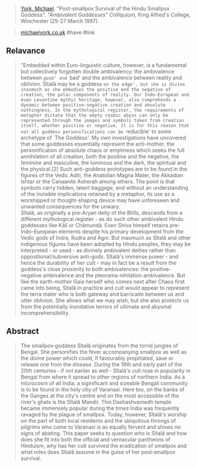 > [York, Michael](york.md). "Post-smallpox Survival of the Hindu Smallpox Goddess". *"Ambivalent Goddesses" Colliquium*, King Alfred's College, Winchester (25-27 March 1997).

> [michaelyork.co.uk](http://www.michaelyork.co.uk/Domus/CV/confpapers/cp-32.html) #have #link 

## Relavance
> "Embedded within Euro-linguistic culture, however, is a fundamental but collectively forgotten double ambivalency: the ambivalence between `good' and `bad' and the ambivalence between reality and oblivion. Sîtalâ may be a goddess `on the edge', but she is divine inasmuch as she embodies the positive and the negative of creation, the polar components of reality. Our Indo-European and even Levantine mythic heritage, however, also comprehends a dynamic between positive-negative creation and absolute nothingness. In the mythological register, the requirements of metaphor dictate that the empty cosmic abyss can only be represented through the images and symbols taken from creation itself, whether positive or negative. It is for this reason that not all goddess personifications can be `reducible' to some archetype of `The Goddess'. My own investigations have uncovered that some goddesses essentially represent the anti-mother, the personification of absolute chaos or emptiness which seeks the full annihilation of all creation, both the positive and the negative, the feminine and masculine, the luminous and the dark, the spiritual and the physical.[2] Such anti-goddess prototypes are to be found in the figures of the Vedic Aditi, the Anatolian Magna Mater, the Akkadian Ishtar or the Canaanite Asherah among others. The point is that symbols carry hidden, latent baggage, and without an understanding of the invisible implications retained by a metaphor, its use as a worshipped or thought-shaping device may have unforeseen and unwanted consequences for the unwary. 
> <br>
> Sîtalâ, as originally a pre-Aryan deity of the Bhîls, descends from a different mythological register - as do such other ambivalent Hindu goddesses like Kâlî or Châmundâ. Even Shiva himself retains pre-Indo-European elements despite his primary development from the Vedic gods of Indra, Rudra and Agni. But inasmuch as Sîtalâ and other indigenous figures have been adopted by Hindu peoples, they may be interpreted - or used - as divinely ambivalent deities rather than oppositional/subversive anti-gods. Sîtalâ's immense power - and hence the durability of her cult - may in fact be a result from the goddess's close proximity to both ambivalences: the positive-negative ambivalence and the pleorama-nihilation ambivalence. But like the earth-mother Gaia herself who comes next after Chaos first came into being, Sîtalâ in practice and cult would appear to represent the terra mater who is both gateway and barricade between us and utter oblivion. She allows what we may wish, but she also protects us from the potentially inundative terrors of ultimate and abysmal incomprehensibility.
## Abstract
>  The smallpox‑goddess Sîtalâ originates from the torrid jungles of Bengal. She personifies the fever accompanying smallpox as well as the divine power which could, if favourably propitiated, save or release one from the disease. During the 19th and early part of the 20th centuries ‑ if not earlier as well ‑ Sîtalâ's cult rose in popularity in Bengal from where it spread to other regions of northern India. As a microcosm of all India, a siginificant and sizeable Bengali community is to be found in the holy city of Varanasi. Here too, on the banks of the Ganges at the city's centre and on the most accessible of the river's ghats is the Sîtalâ Mandir. This Dashashvamedh temple became immensely popular during the times India was frequently ravaged by the plague of smallpox. Today, however, Sîtalâ's worship on the part of both local residents and the ubiquitous throngs of pilgrims who come to Varanasi is as equally fervent and shows no signs of abating. This paper seeks to question who is Sîtalâ and how does she fit into both the official and vernacular pantheons of Hinduism, why has her cult survived the eradication of smallpox and what roles does Sîtalâ assume in the guise of her post‑smallpox survival.